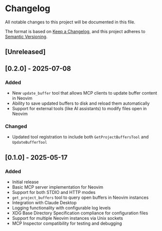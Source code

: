 # Changelog

All notable changes to this project will be documented in this file.

The format is based on [Keep a Changelog](https://keepachangelog.com/en/1.0.0/),
and this project adheres to [Semantic Versioning](https://semver.org/spec/v2.0.0.html).

## [Unreleased]

## [0.2.0] - 2025-07-08

### Added

- New `update_buffer` tool that allows MCP clients to update buffer content in Neovim
- Ability to save updated buffers to disk and reload them automatically
- Support for external tools (like AI assistants) to modify files open in Neovim

### Changed

- Updated tool registration to include both `GetProjectBuffersTool` and `UpdateBufferTool`

## [0.1.0] - 2025-05-17

### Added

- Initial release
- Basic MCP server implementation for Neovim
- Support for both STDIO and HTTP modes
- `get_project_buffers` tool to query open buffers in Neovim instances
- Integration with Claude Desktop
- Logging functionality with configurable log levels
- XDG Base Directory Specification compliance for configuration files
- Support for multiple Neovim instances via Unix sockets
- MCP Inspector compatibility for testing and debugging
